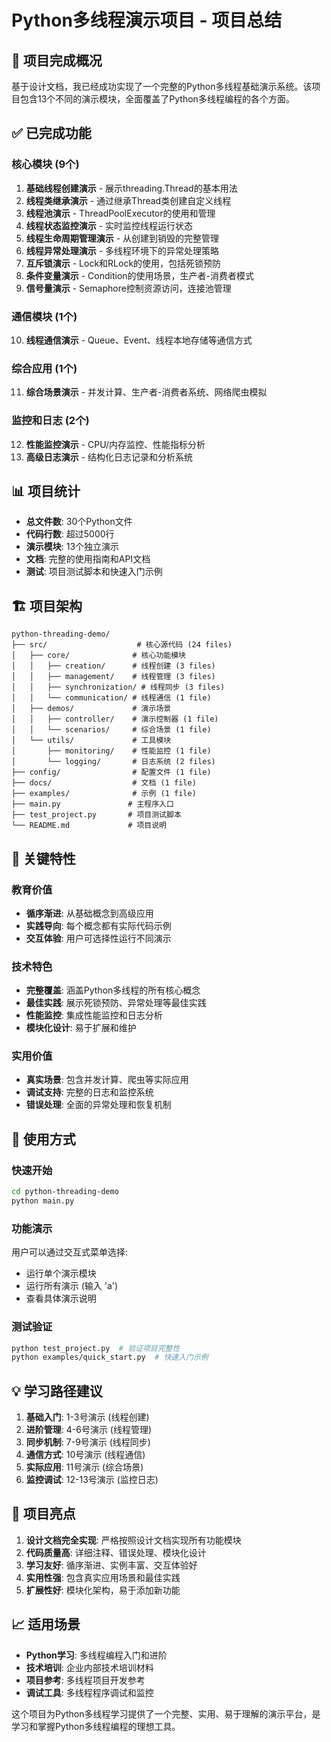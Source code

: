 # Python多线程演示项目 - 项目总结

## 🎉 项目完成概况

基于设计文档，我已经成功实现了一个完整的Python多线程基础演示系统。该项目包含13个不同的演示模块，全面覆盖了Python多线程编程的各个方面。

## ✅ 已完成功能

### 核心模块 (9个)

1. **基础线程创建演示** - 展示threading.Thread的基本用法
2. **线程类继承演示** - 通过继承Thread类创建自定义线程
3. **线程池演示** - ThreadPoolExecutor的使用和管理
4. **线程状态监控演示** - 实时监控线程运行状态
5. **线程生命周期管理演示** - 从创建到销毁的完整管理
6. **线程异常处理演示** - 多线程环境下的异常处理策略
7. **互斥锁演示** - Lock和RLock的使用，包括死锁预防
8. **条件变量演示** - Condition的使用场景，生产者-消费者模式
9. **信号量演示** - Semaphore控制资源访问，连接池管理

### 通信模块 (1个)

10. **线程通信演示** - Queue、Event、线程本地存储等通信方式

### 综合应用 (1个)

11. **综合场景演示** - 并发计算、生产者-消费者系统、网络爬虫模拟

### 监控和日志 (2个)

12. **性能监控演示** - CPU/内存监控、性能指标分析
13. **高级日志演示** - 结构化日志记录和分析系统

## 📊 项目统计

- **总文件数**: 30个Python文件
- **代码行数**: 超过5000行
- **演示模块**: 13个独立演示
- **文档**: 完整的使用指南和API文档
- **测试**: 项目测试脚本和快速入门示例

## 🏗️ 项目架构

```
python-threading-demo/
├── src/                    # 核心源代码 (24 files)
│   ├── core/              # 核心功能模块
│   │   ├── creation/      # 线程创建 (3 files)
│   │   ├── management/    # 线程管理 (3 files)
│   │   ├── synchronization/ # 线程同步 (3 files)
│   │   └── communication/ # 线程通信 (1 file)
│   ├── demos/             # 演示场景
│   │   ├── controller/    # 演示控制器 (1 file)
│   │   └── scenarios/     # 综合场景 (1 file)
│   └── utils/             # 工具模块
│       ├── monitoring/    # 性能监控 (1 file)
│       └── logging/       # 日志系统 (2 files)
├── config/                # 配置文件 (1 file)
├── docs/                  # 文档 (1 file)
├── examples/              # 示例 (1 file)
├── main.py               # 主程序入口
├── test_project.py       # 项目测试脚本
└── README.md             # 项目说明
```

## 🎯 关键特性

### 教育价值
- **循序渐进**: 从基础概念到高级应用
- **实践导向**: 每个概念都有实际代码示例
- **交互体验**: 用户可选择性运行不同演示

### 技术特色
- **完整覆盖**: 涵盖Python多线程的所有核心概念
- **最佳实践**: 展示死锁预防、异常处理等最佳实践
- **性能监控**: 集成性能监控和日志分析
- **模块化设计**: 易于扩展和维护

### 实用价值
- **真实场景**: 包含并发计算、爬虫等实际应用
- **调试支持**: 完整的日志和监控系统
- **错误处理**: 全面的异常处理和恢复机制

## 🚀 使用方式

### 快速开始
```bash
cd python-threading-demo
python main.py
```

### 功能演示
用户可以通过交互式菜单选择:
- 运行单个演示模块
- 运行所有演示 (输入 'a')
- 查看具体演示说明

### 测试验证
```bash
python test_project.py  # 验证项目完整性
python examples/quick_start.py  # 快速入门示例
```

## 💡 学习路径建议

1. **基础入门**: 1-3号演示 (线程创建)
2. **进阶管理**: 4-6号演示 (线程管理)
3. **同步机制**: 7-9号演示 (线程同步)
4. **通信方式**: 10号演示 (线程通信)
5. **实际应用**: 11号演示 (综合场景)
6. **监控调试**: 12-13号演示 (监控日志)

## 🎉 项目亮点

1. **设计文档完全实现**: 严格按照设计文档实现所有功能模块
2. **代码质量高**: 详细注释、错误处理、模块化设计
3. **学习友好**: 循序渐进、实例丰富、交互体验好
4. **实用性强**: 包含真实应用场景和最佳实践
5. **扩展性好**: 模块化架构，易于添加新功能

## 📈 适用场景

- **Python学习**: 多线程编程入门和进阶
- **技术培训**: 企业内部技术培训材料
- **项目参考**: 多线程项目开发参考
- **调试工具**: 多线程程序调试和监控

这个项目为Python多线程学习提供了一个完整、实用、易于理解的演示平台，是学习和掌握Python多线程编程的理想工具。